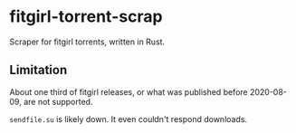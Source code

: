 # fitgirl-torrent-scrap

Scraper for fitgirl torrents, written in Rust.

## Limitation

About one third of fitgirl releases, or what was published before 2020-08-09, are not supported.

`sendfile.su` is likely down. It even couldn't respond downloads.

